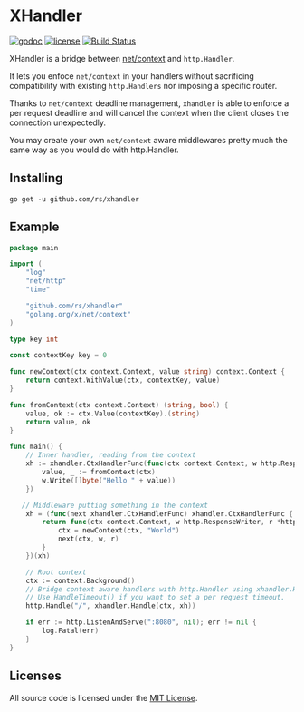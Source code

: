 # XHandler

[![godoc](http://img.shields.io/badge/godoc-reference-blue.svg?style=flat)](https://godoc.org/github.com/rs/xhandler) [![license](http://img.shields.io/badge/license-MIT-red.svg?style=flat)](https://raw.githubusercontent.com/rs/xhandler/master/LICENSE) [![Build Status](https://travis-ci.org/rs/xhandler.svg?branch=master)](https://travis-ci.org/rs/xhandler)

XHandler is a bridge between [net/context](https://godoc.org/golang.org/x/net/context) and `http.Handler`.

It lets you enfoce `net/context` in your handlers without sacrificing compatibility with existing `http.Handlers` nor imposing a specific router.

Thanks to `net/context` deadline management, `xhandler` is able to enforce a per request deadline and will cancel the context when the client closes the connection unexpectedly.

You may create your own `net/context` aware middlewares pretty much the same way as you would do with http.Handler.

## Installing

    go get -u github.com/rs/xhandler

## Example

```go
package main

import (
	"log"
	"net/http"
	"time"

	"github.com/rs/xhandler"
	"golang.org/x/net/context"
)

type key int

const contextKey key = 0

func newContext(ctx context.Context, value string) context.Context {
	return context.WithValue(ctx, contextKey, value)
}

func fromContext(ctx context.Context) (string, bool) {
	value, ok := ctx.Value(contextKey).(string)
	return value, ok
}

func main() {
	// Inner handler, reading from the context
	xh := xhandler.CtxHandlerFunc(func(ctx context.Context, w http.ResponseWriter, r *http.Request) {
		value, _ := fromContext(ctx)
		w.Write([]byte("Hello " + value))
	})

   // Middleware putting something in the context
	xh = (func(next xhandler.CtxHandlerFunc) xhandler.CtxHandlerFunc {
		return func(ctx context.Context, w http.ResponseWriter, r *http.Request) {
			ctx = newContext(ctx, "World")
			next(ctx, w, r)
		}
	})(xh)

	// Root context
	ctx := context.Background()
	// Bridge context aware handlers with http.Handler using xhandler.Handle()
	// Use HandleTimeout() if you want to set a per request timeout.
	http.Handle("/", xhandler.Handle(ctx, xh))

	if err := http.ListenAndServe(":8080", nil); err != nil {
		log.Fatal(err)
	}
}
```

## Licenses

All source code is licensed under the [MIT License](https://raw.github.com/rs/xhandler/master/LICENSE).
